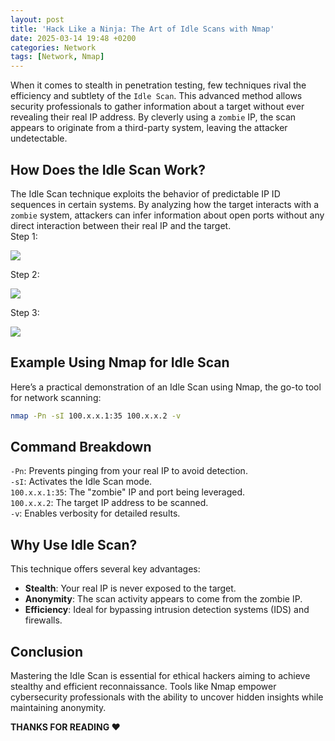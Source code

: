 ```yaml
---
layout: post
title: 'Hack Like a Ninja: The Art of Idle Scans with Nmap'
date: 2025-03-14 19:48 +0200
categories: Network
tags: [Network, Nmap]
---
```


When it comes to stealth in penetration testing, few techniques rival the efficiency and subtlety of the `Idle Scan`. This advanced method allows security professionals to gather information about a target without ever revealing their real IP address. By cleverly using a `zombie` IP, the scan appears to originate from a third-party system, leaving the attacker undetectable.

## How Does the Idle Scan Work?
The Idle Scan technique exploits the behavior of predictable IP ID sequences in certain systems. By analyzing how the target interacts with a `zombie` system, attackers can infer information about open ports without any direct interaction between their real IP and the target.<br>
Step 1: 

![](https://miro.medium.com/v2/resize:fit:1400/format:webp/0*ZEen0NCMtiwsms1R.png)

Step 2:

![](https://miro.medium.com/v2/resize:fit:1400/format:webp/0*ysukM2YDFvwVIeIh.png)

Step 3:

![](https://miro.medium.com/v2/resize:fit:1400/format:webp/0*oGVZeKeuSKKNOKlt.png)

## Example Using Nmap for Idle Scan
Here’s a practical demonstration of an Idle Scan using Nmap, the go-to tool for network scanning:
```bash
nmap -Pn -sI 100.x.x.1:35 100.x.x.2 -v
```

## Command Breakdown
`-Pn`: Prevents pinging from your real IP to avoid detection.<br>
`-sI`: Activates the Idle Scan mode.<br>
`100.x.x.1:35`: The "zombie" IP and port being leveraged.<br>
`100.x.x.2`: The target IP address to be scanned.<br>
`-v`: Enables verbosity for detailed results.

## Why Use Idle Scan?
This technique offers several key advantages:
- **Stealth**: Your real IP is never exposed to the target.
- **Anonymity**: The scan activity appears to come from the zombie IP.
- **Efficiency**: Ideal for bypassing intrusion detection systems (IDS) and firewalls.

## Conclusion

Mastering the Idle Scan is essential for ethical hackers aiming to achieve stealthy and efficient reconnaissance. Tools like Nmap empower cybersecurity professionals with the ability to uncover hidden insights while maintaining anonymity.

**THANKS FOR READING ❤️**

<script src="https://giscus.app/client.js"
        data-repo="0xk3r0/0xk3r0.github.io"
        data-repo-id="R_kgDOOGw3bQ"
        data-category="General"
        data-category-id="DIC_kwDOOGw3bc4CobRY"
        data-mapping="pathname"
        data-strict="0"
        data-reactions-enabled="1"
        data-emit-metadata="0"
        data-input-position="bottom"
        data-theme="dark"
        data-lang="en"
        crossorigin="anonymous"
        async>
</script>
